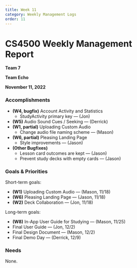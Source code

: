 ```yaml
---
title: Week 11
category: Weekly Management Logs
order: 11
---
```


# CS4500 Weekly Management Report

**Team 7**

**Team Echo**

**November 11, 2022**

### Accomplishments

- **(W4, bugfix)** Account Activity and Statistics
  - StudyActivity primary key — (Jon)  
- **(W5)** Audio Sound Cues / Seeking — (Derrick)
- **(W1, partial)** Uploading Custom Audio 
  - Change audio file naming scheme — (Mason)
- **(W6, partial)** Pleasing Landing Page
  - Style improvements — (Jason)
- **(Other Bugfixes)** 
  - Lesson card outcomes are kept — (Jason)
  - Prevent study decks with empty cards — (Jason)

### Goals & Priorities

Short-term goals:
- **(W1)** Uploading Custom Audio — (Mason, 11/18)
- **(W6)** Pleasing Landing Page — (Jason, 11/18)
- **(W2)** Deck Collaboration — (Jon, 11/18)

Long-term goals:
- **(W8)** In-App User Guide for Studying — (Mason, 11/25)
- Final User Guide — (Jon, 12/2)
- Final Design Document — (Mason, 12/2)
- Final Demo Day — (Derrick, 12/9)

### Needs

None.